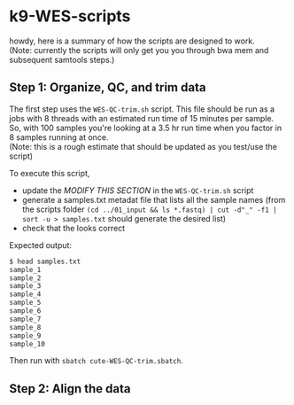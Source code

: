 # k9-WES-scripts

howdy, here is a summary of how the scripts are designed to work.  
(Note: currently the scripts will only get you you through bwa mem and subsequent samtools steps.)

## Step 1: Organize, QC, and trim data

The first step uses the `WES-QC-trim.sh` script. This file should be run as a jobs with 8 threads with an estimated run time of 15 minutes per sample.  
So, with 100 samples you're looking at a 3.5 hr run time when you factor in 8 samples running at once.  
(Note: this is a rough estimate that should be updated as you test/use the script)

To execute this script, 
- update the *MODIFY THIS SECTION* in the `WES-QC-trim.sh` script
- generate a samples.txt metadat file that lists all the sample names (from the scripts folder `(cd ../01_input && ls *.fastq) | cut -d"_" -f1 | sort -u > samples.txt` should generate the desired list)
- check that the looks correct

Expected output:
```sh
$ head samples.txt 
sample_1
sample_2
sample_3
sample_4
sample_5
sample_6
sample_7
sample_8
sample_9
sample_10
```

Then run with `sbatch cute-WES-QC-trim.sbatch`.

## Step 2: Align the data
